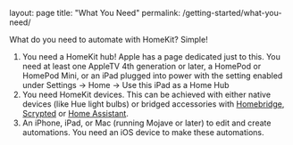 layout: page
title: "What You Need"
permalink: /getting-started/what-you-need/

What do you need to automate with HomeKit?
Simple!
1. You need a HomeKit hub! Apple has a page dedicated just to this. You need at least one AppleTV 4th generation or later, a HomePod or HomePod Mini, or an iPad plugged into power with the setting enabled under Settings -> Home -> Use this iPad as a Home Hub
2. You need HomeKit devices. This can be achieved with either native devices (like Hue light bulbs) or bridged accessories with [Homebridge](https://www.homebridge.io), [Scrypted](https://www.scrypted.app/) or [Home Assistant](https://www.hass.io).
3. An iPhone, iPad, or Mac (running Mojave or later) to edit and create automations. You need an iOS device to make these automations.


